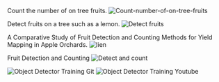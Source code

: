 Count the number of on tree fruits.
    ![Count-number-of-on-tree-fruits](https://github.com/Ankuvaidya/Count-number-of-on-tree-fruits--Python)
    
Detect fruits on a tree such as a lemon.
    ![Detect fruits](https://www.youtube.com/watch?v=PCJZLUA6nWw&list=PLXovS_5EZGh4RTfGEpOzHKl63jsgUIqVS&index=4)
    
A Comparative Study of Fruit Detection and Counting Methods for Yield Mapping in Apple Orchards.
   ![lien](https://www.youtube.com/watch?v=5pQGspo3DRw)
    
Fruit Detection and Counting
    ![Detect and count](https://github.com/HaochenQ/Fruit-Recognition-and-Counting)

![Object Detector Training Git](https://github.com/jaspereb/Retinanet-Tutorial)
![Object Detector Training Youtube](https://www.youtube.com/watch?v=mr8Y_Nuxciw)
 

